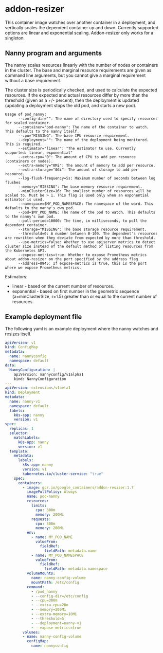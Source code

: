 # addon-resizer

This container image watches over another container in a deployment, and
vertically scales the dependent container up and down. Currently supported
options are linear and exponential scaling. Addon-resizer only works for a singleton.

## Nanny program and arguments

The nanny scales resources linearly with the number of nodes or containers in the cluster. The base and marginal resource requirements are given as command line arguments, but you cannot give a marginal requirement without a base requirement.

The cluster size is periodically checked, and used to calculate the expected resources. If the expected and actual resources differ by more than the threshold (given as a +/- percent), then the deployment is updated (updating a deployment stops the old pod, and starts a new pod).

```
Usage of pod_nanny:
      --config-dir="": The name of directory used to specify resources for scaled container.
      --container="pod-nanny": The name of the container to watch. This defaults to the nanny itself.
      --cpu="MISSING": The base CPU resource requirement.
      --deployment="": The name of the deployment being monitored. This is required.
      --estimator="linear": "The estimator to use. Currently supported: linear, exponential"
      --extra-cpu="0": The amount of CPU to add per resource (containers or nodes).
      --extra-memory="0Mi": The amount of memory to add per resource.
      --extra-storage="0Gi": The amount of storage to add per resource.
      --log-flush-frequency=5s: Maximum number of seconds between log flushes
      --memory="MISSING": The base memory resource requirement.
      --minClusterSize=16: The smallest number of resources will be scaled to. Must be > 1. This flag is used only when an exponential estimator is used.
      --namespace=$MY_POD_NAMESPACE: The namespace of the ward. This defaults to the nanny's own pod.
      --pod=$MY_POD_NAME: The name of the pod to watch. This defaults to the nanny's own pod.
      --poll-period=10000: The time, in milliseconds, to poll the dependent container.
      --storage="MISSING": The base storage resource requirement.
      --threshold=0: A number between 0-100. The dependent's resources are rewritten when they deviate from expected by more than threshold.
      --use-metrics=false: Whether to use apiserver metrics to detect cluster size instead of the default method of listing resources from the Kubernetes API.
      --expose-metrics=true: Whether to expose Prometheus metrics about addon-resizer on the port specified by the address flag.
      --address=8945: If expose-metrics is true, this is the port where we expose Prometheus metrics.
```

Estimators:
- linear - based on the current number of resources.
- exponential - based on first number in the geometric sequence (a=minClusterSize, r=1.5) greater than or equal to the current number of resources.

## Example deployment file

The following yaml is an example deployment where the nanny watches and resizes itself.

```yaml
apiVersion: v1
kind: ConfigMap
metadata:
  name: nannyconfig
  namespace: default
data:
  NannyConfiguration: |-
    apiVersion: nannyconfig/v1alpha1
    kind: NannyConfiguration
---
apiVersion: extensions/v1beta1
kind: Deployment
metadata:
  name: nanny-v1
  namespace: default
  labels:
    k8s-app: nanny
    version: v1
spec:
  replicas: 1
  selector:
    matchLabels:
      k8s-app: nanny
      version: v1
  template:
    metadata:
      labels:
        k8s-app: nanny
        version: v1
        kubernetes.io/cluster-service: "true"
    spec:
      containers:
        - image: gcr.io/google_containers/addon-resizer:1.7
          imagePullPolicy: Always
          name: pod-nanny
          resources:
            limits:
              cpu: 300m
              memory: 200Mi
            requests:
              cpu: 300m
              memory: 200Mi
          env:
            - name: MY_POD_NAME
              valueFrom:
                fieldRef:
                  fieldPath: metadata.name
            - name: MY_POD_NAMESPACE
              valueFrom:
                fieldRef:
                  fieldPath: metadata.namespace
          volumeMounts:
            name: nanny-config-volume
            mountPath: /etc/config
          command:
            - /pod_nanny
            - --config-dir=/etc/config
            - --cpu=300m
            - --extra-cpu=20m
            - --memory=200Mi
            - --extra-memory=10Mi
            - --threshold=5
            - --deployment=nanny-v1
            - --expose-metrics=true
        volumes:
        - name: nanny-config-volume
          configMap:
            name: nannyconfig
```
